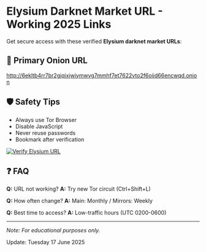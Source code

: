 # Elysium Darknet Market URL - Working 2025 Links

Get secure access with these verified **Elysium darknet market URLs**:

## 🔗 Primary Onion URL
http://6ekltb4rr7br2gjqixjwiymwvg7mmhf7et7622vto2f6oijd66encwqd.onion


## 🛡️ Safety Tips
- Always use Tor Browser
- Disable JavaScript
- Never reuse passwords
- Bookmark after verification

[<img src="/resources/verify-url.png" alt="Verify Elysium URL">](http://6ekltb4rr7br2gjqixjwiymwvg7mmhf7et7622vto2f6oijd66encwqd.onion)

## ❓ FAQ
**Q:** URL not working?
**A:** Try new Tor circuit (Ctrl+Shift+L)

**Q:** How often change?
**A:** Main: Monthly / Mirrors: Weekly

**Q:** Best time to access?
**A:** Low-traffic hours (UTC 0200-0600)

---

*Note: For educational purposes only.*







Update:  Tuesday 17 June 2025